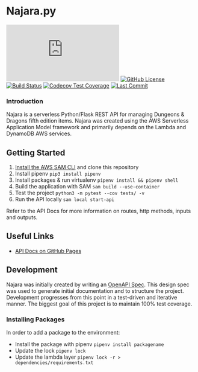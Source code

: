 # Najara.py
[![Python Version](https://img.shields.io/github/pipenv/locked/python-version/greynewell/Najara.py)](https://www.python.org/downloads/release/python-370/)
[![GitHub License](https://img.shields.io/github/license/Naereen/StrapDown.js.svg)](https://github.com/greynewell/Najara.py/blob/master/LICENSE)
[![Build Status](https://travis-ci.com/greynewell/Najara.py.svg?branch=master)](https://travis-ci.com/github/greynewell/Najara.py)
[![Codecov Test Coverage](https://codecov.io/gh/greynewell/Najara.py/branch/master/graphs/badge.svg?style=flat)](https://codecov.io/gh/greynewell/Najara.py)
[![Last Commit](https://img.shields.io/github/last-commit/greynewell/Najara.py/master)](https://github.com/greynewell/Najara.py/commits/master)




### Introduction
Najara is a serverless Python/Flask REST API for managing Dungeons & Dragons fifth edition items. Najara was created using the AWS Serverless Application Model framework and primarily depends on the Lambda and DynamoDB AWS services.

## Getting Started
1. [Install the AWS SAM CLI](https://docs.aws.amazon.com/serverless-application-model/latest/developerguide/serverless-sam-cli-install.html) and clone this repository
1. Install pipenv `pip3 install pipenv`
1. Install packages & run virtualenv `pipenv install && pipenv shell`
1. Build the application with SAM `sam build --use-container`
1. Test the project `python3 -m pytest --cov tests/ -v`
1. Run the API locally `sam local start-api`

Refer to the API Docs for more information on routes, http methods, inputs and outputs.

## Useful Links
- [API Docs on GitHub Pages](https://greynewell.github.io/Najara.py/)

## Development
Najara was initially created by writing an [OpenAPI Spec](https://swagger.io/specification/). This design spec was used to generate initial documentation and to structure the project. Development progresses from this point in a test-driven and iterative manner. The biggest goal of this project is to maintain 100% test coverage.

### Installing Packages
In order to add a package to the environment:
- Install the package with pipenv `pipenv install packagename`
- Update the lock `pipenv lock`
- Update the lambda layer `pipenv lock -r > dependencies/requirements.txt`

